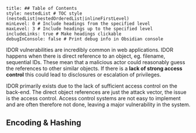 ```table-of-contents
title: ## Table of Contents
style: nestedList # TOC style (nestedList|nestedOrderedList|inlineFirstLevel)
minLevel: 0 # Include headings from the specified level
maxLevel: 3 # Include headings up to the specified level
includeLinks: true # Make headings clickable
debugInConsole: false # Print debug info in Obsidian console
```
IDOR vulnerabilities are incredibly common in web applications. IDOR happens when there is direct reference to an object, eg. filename, sequential IDs. These mean that a malicious actor could reasonably guess the references to other similar objects. If there is a **lack of strong access control** this could lead to disclosures or escalation of privileges.

IDOR primarily exists due to the lack of sufficient access control on the back-end. The direct object references are just the attack vector, the issue is the access control. Access control systems are not easy to implement and are often therefore not done, leaving a major vulnerability in the system.

## Encoding & Hashing